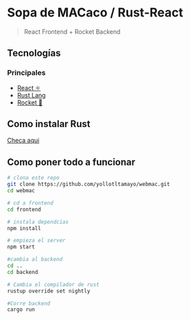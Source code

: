 # Sopa de MACaco / Rust-React
> React Frontend + Rocket Backend 
## Tecnologías 
### Principales

- [React ⚛️ ](https://reactjs.org/)
- [Rust Lang](https://www.rust-lang.org/)
- [Rocket 🚀](https://rocket.rs/v0.4/)
## Como instalar Rust
  [Checa aqui](https://www.rust-lang.org/tools/install) 
## Como poner todo a funcionar
``` bash
# clona este repo
git clone https://github.com/yollotltamayo/webmac.git
cd webmac

# cd a frontend
cd frontend

# instala dependcias
npm install

# empieza el server
npm start

#cambia al backend
cd ..
cd backend

# Cambia el compilador de rust
rustup override set nightly

#Corre backend
cargo run


```
